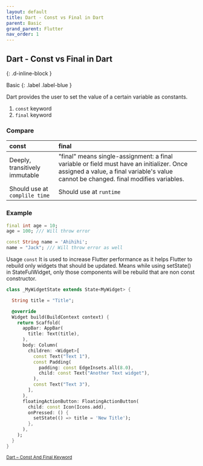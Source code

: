 ```yaml
---
layout: default
title: Dart - Const vs Final in Dart
parent: Basic
grand_parent: Flutter
nav_order: 1
---
```


## Dart - Const vs Final in Dart
{: .d-inline-block }

Basic
{: .label .label-blue }

Dart provides the user to set the value of a certain variable as constants.

1. `const` keyword
2. `final` keyword


### Compare

| const        | final |
|:------------------|:------------------|
| Deeply, transitively immutable | "final" means single-assignment: a final variable or field must have an initializer. Once assigned a value, a final variable's value cannot be changed. final modifies variables.  |
|Should use at `complile time`| Should use at `runtime`|


### Example
```dart
final int age = 10;
age = 100; /// Will throw error

const String name = 'Ahihihi';
name = "Jack"; /// Will throw error as well
```

Usage `const`
It is used to increase Flutter performance as it helps Flutter to rebuild only widgets that should be updated. Means while using setState() in StateFulWidget, only those components will be rebuild that are non const constructor.

```dart
class _MyWidgetState extends State<MyWidget> {

  String title = "Title";

  @override
  Widget build(BuildContext context) {
    return Scaffold(
      appBar: AppBar(
        title: Text(title),
      ),
      body: Column(
        children: <Widget>[
          const Text("Text 1"),
          const Padding(
            padding: const EdgeInsets.all(8.0),
            child: const Text("Another Text widget"),
          ),
          const Text("Text 3"),
        ],
      ),
      floatingActionButton: FloatingActionButton(
        child: const Icon(Icons.add),
        onPressed: () {
          setState(() => title = 'New Title');
        },
      ),
    );
  }
}

```








<small>[Dart – Const And Final Keyword](https://www.geeksforgeeks.org/dart-const-and-final-keyword/?ref=rp)</small>


